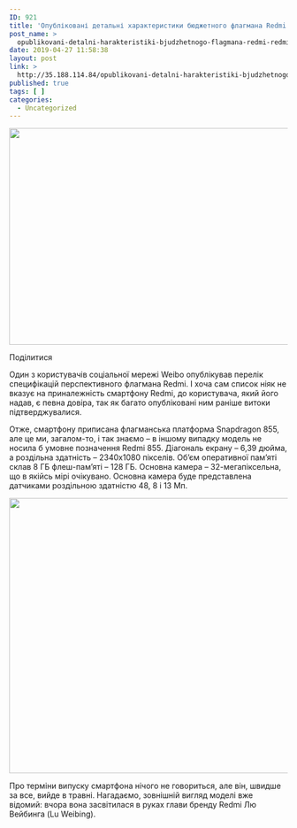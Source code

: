 ```yaml
---
ID: 921
title: 'Опубліковані детальні характеристики бюджетного флагмана Redmi (Redmi 855) &#8212; iTechua &#8212; новини, гаджети, технології'
post_name: >
  opublikovani-detalni-harakteristiki-bjudzhetnogo-flagmana-redmi-redmi-855-itechua-novini-gadzheti-tehnologii
date: 2019-04-27 11:58:38
layout: post
link: >
  http://35.188.114.84/opublikovani-detalni-harakteristiki-bjudzhetnogo-flagmana-redmi-redmi-855-itechua-novini-gadzheti-tehnologii/
published: true
tags: [ ]
categories:
  - Uncategorized
---
```

 <div class="td-post-content" readability="61">
<div class="td-post-featured-image"><a href="https://itechua.com/wp-content/uploads/2019/04/Xiaomi-Redmi-Note-7-price-specs-48-megapixel-camera-Revu-Philippines-c-881x496_large.jpg" data-caption><img width="696" height="392" class="entry-thumb td-modal-image" src="https://itechua.com/wp-content/uploads/2019/04/Xiaomi-Redmi-Note-7-price-specs-48-megapixel-camera-Revu-Philippines-c-881x496_large-696x392.jpg" srcset="https://itechua.com/wp-content/uploads/2019/04/Xiaomi-Redmi-Note-7-price-specs-48-megapixel-camera-Revu-Philippines-c-881x496_large-696x392.jpg 696w, https://itechua.com/wp-content/uploads/2019/04/Xiaomi-Redmi-Note-7-price-specs-48-megapixel-camera-Revu-Philippines-c-881x496_large-300x169.jpg 300w, https://itechua.com/wp-content/uploads/2019/04/Xiaomi-Redmi-Note-7-price-specs-48-megapixel-camera-Revu-Philippines-c-881x496_large-768x432.jpg 768w, https://itechua.com/wp-content/uploads/2019/04/Xiaomi-Redmi-Note-7-price-specs-48-megapixel-camera-Revu-Philippines-c-881x496_large-747x420.jpg 747w, https://itechua.com/wp-content/uploads/2019/04/Xiaomi-Redmi-Note-7-price-specs-48-megapixel-camera-Revu-Philippines-c-881x496_large.jpg 800w" sizes="(max-width: 696px) 100vw, 696px" alt title="Xiaomi-Redmi-Note-7-price-specs-48-megapixel-camera-Revu-Philippines-c-881x496_large"></a></div> <div data-wpusb-component="buttons-section">
<div class="wpusb wpusb-square-plus" id="wpusb-container-square-plus" data-element-url="https%3A%2F%2Fitechua.com%2Fsmartphones%2F59403" data-element-title="%D0%9E%D0%BF%D1%83%D0%B1%D0%BB%D1%96%D0%BA%D0%BE%D0%B2%D0%B0%D0%BD%D1%96%20%D0%B4%D0%B5%D1%82%D0%B0%D0%BB%D1%8C%D0%BD%D1%96%20%D1%85%D0%B0%D1%80%D0%B0%D0%BA%D1%82%D0%B5%D1%80%D0%B8%D1%81%D1%82%D0%B8%D0%BA%D0%B8%20%D0%B1%D1%8E%D0%B4%D0%B6%D0%B5%D1%82%D0%BD%D0%BE%D0%B3%D0%BE%20%D1%84%D0%BB%D0%B0%D0%B3%D0%BC%D0%B0%D0%BD%D0%B0%20Redmi%20%28Redmi%20855%29" data-attr-reference="59403" data-attr-nonce="b5afdf9332" data-is-term="0" data-disabled-share-counts="1" data-wpusb-component="counter-social-share">
<p><span>Поділитися</span></p> </div> </div> <p>Один з користувачів соціальної мережі Weibo опублікував перелік специфікацій перспективного флагмана Redmi. І хоча сам список ніяк не вказує на приналежність смартфону Redmi, до користувача, який його надав, є певна довіра, так як багато опубліковані ним раніше витоки підтверджувалися.</p>
<p>Отже, смартфону приписана флагманська платформа Snapdragon 855, але це ми, загалом-то, і так знаємо – в іншому випадку модель не носила б умовне позначення Redmi 855. Діагональ екрану – 6,39 дюйма, а роздільна здатність – 2340х1080 пікселів. Об’єм оперативної пам’яті склав 8 ГБ флеш-пам’яті – 128 ГБ. Основна камера – 32-мегапіксельна, що в якійсь мірі очікувано. Основна камера буде представлена датчиками роздільною здатністю 48, 8 і 13 Мп.</p>
<p><img class="aligncenter size-full wp-image-59404" src="https://itechua.com/wp-content/uploads/2019/04/006BlblIgy1g2e2qy59dxj30tz0iodi4_large.jpg" alt width="800" height="498" srcset="https://itechua.com/wp-content/uploads/2019/04/006BlblIgy1g2e2qy59dxj30tz0iodi4_large.jpg 800w, https://itechua.com/wp-content/uploads/2019/04/006BlblIgy1g2e2qy59dxj30tz0iodi4_large-300x187.jpg 300w, https://itechua.com/wp-content/uploads/2019/04/006BlblIgy1g2e2qy59dxj30tz0iodi4_large-768x478.jpg 768w, https://itechua.com/wp-content/uploads/2019/04/006BlblIgy1g2e2qy59dxj30tz0iodi4_large-696x433.jpg 696w, https://itechua.com/wp-content/uploads/2019/04/006BlblIgy1g2e2qy59dxj30tz0iodi4_large-675x420.jpg 675w" sizes="(max-width: 800px) 100vw, 800px"></p>
<p>Про терміни випуску смартфона нічого не говориться, але він, швидше за все, вийде в травні. Нагадаємо, зовнішній вигляд моделі вже відомий: вчора вона засвітилася в руках глави бренду Redmi Лю Вейбинга (Lu Weibing).</p> </div>
<footer> </footer> 